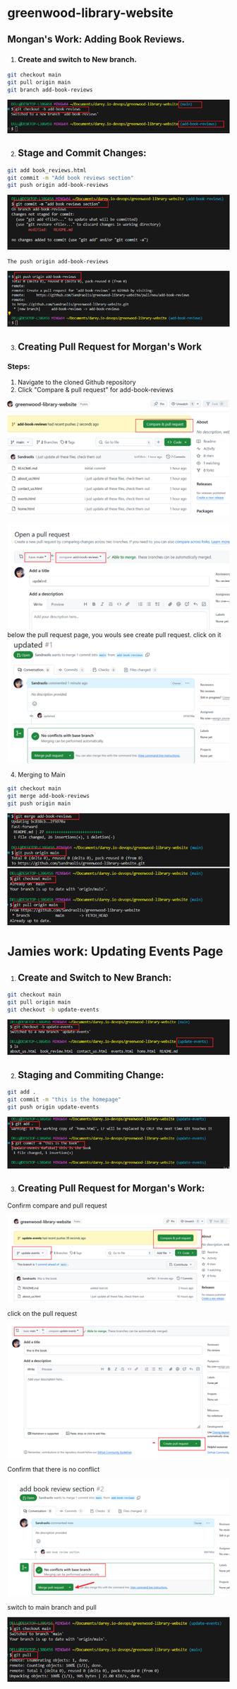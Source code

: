 # greenwood-library-website
## Mongan's Work: Adding Book Reviews.
1. ### Create and switch to New branch.
``` bash
git checkout main
git pull origin main
git branch add-book-reviews
```
![branch](img/branch.png)

2. ## Stage and Commit Changes:

``` bash
git add book_reviews.html
git commit -m "Add book reviews section"
git push origin add-book-reviews
```
![commit](img/commit.png)

`The push origin add-book-reviews`

![push](./img/push.png)

3. ## Creating Pull Request for Morgan's Work
### Steps:

1. Navigate to the cloned Github repository
2. Click "Compare & pull request" for add-book-reviews

![compare](img/compare-n-pull.png)

![PR](/img/PR.png)
below the pull request page, you wouls see create pull request. click on it
![merge](/img/merge.png)

4. Merging to Main
``` bash
git checkout main
git merge add-book-reviews
git push origin main
```
![merge--2](img/merge--2.png)
![pull](img/git%20checkout%20and%20pull.png)

# Jamies work: Updating Events Page
1. ## Create and Switch to New Branch:

``` bash
git checkout main
git pull origin main
git checkout -b update-events
```
![update](/img/update-events.png)

2. ## Staging and Commiting Change:
``` bash
git add .
git commit -m "this is the homepage"
git push origin update-events
 ```
 ![add&commit](/img/add&commit.png)

 3. ## Creating Pull Request for Morgan's Work:
 Confirm compare and pull request

 ![cnp22](/img/CND22.png)

 click on the pull request

 ![CPP](/img/CPP.png)

 Confirm that there is no conflict

 ![noconflict](/img/no-conflicy-merge.png)

 switch to main branch and pull

 ![mainpull](/img/mainpull.png)
